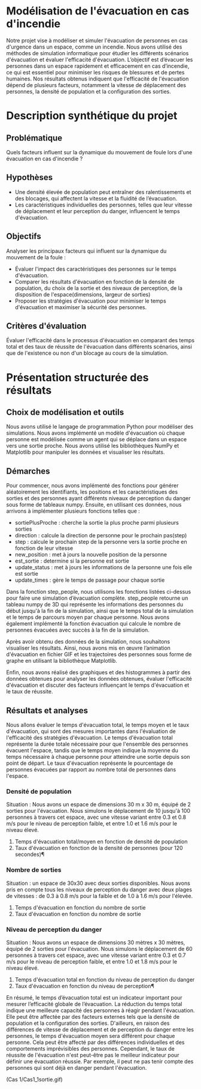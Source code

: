 # Modélisation de l'évacuation en cas d'incendie

Notre projet vise à modéliser et simuler l'évacuation de personnes en cas d'urgence dans un espace, comme un incendie. Nous avons utilisé des méthodes de simulation informatique pour étudier les différents scénarios d'évacuation et évaluer l'efficacité d'évacuation. 
L’objectif est d’évacuer les personnes dans un espace rapidement et efficacement en cas d’incendie, ce qui est essentiel  pour minimiser les risques de blessures et de pertes humaines. Nos résultats obtenus indiquent que l'efficacité de l'évacuation dépend de plusieurs facteurs, notamment la vitesse de déplacement des personnes, la densité de population et la configuration des sorties.

# Description synthétique du projet
## Problématique
Quels facteurs influent sur la dynamique du mouvement de foule lors d'une évacuation en cas d'incendie ?

## Hypothèses
- Une densité élevée de population peut entraîner des ralentissements et des blocages, qui affectent la vitesse et la fluidité de l’évacuation.
- Les caractéristiques individuelles des personnes, telles que leur vitesse de déplacement et leur perception du danger, influencent le temps d'évacuation.

## Objectifs
Analyser les principaux facteurs qui influent sur la dynamique du mouvement de la foule :
- Évaluer l'impact des caractéristiques des personnes sur le temps d'évacuation. 
- Comparer les résultats d'évacuation en fonction de la densité de population, du choix de la sortie et des niveaux de perception, de la disposition de l'espace(dimensions, largeur de sorties)
- Proposer les stratégies d'évacuation pour minimiser le temps d'évacuation et maximiser la sécurité des personnes. 

## Critères d'évaluation
Évaluer l'efficacité dans le processus d'évacuation en comparant des temps total et des taux de réussite de l'évacuation dans différents scénarios, ainsi que de l'existence ou non d'un blocage au cours de la simulation.


# Présentation structurée des résultats
## Choix de modélisation et outils
Nous avons utilisé le langage de programmation Python pour modéliser des simulations. Nous avons implémenté un modèle d'évacuation où chaque personne est modélisée comme un agent qui se déplace dans un espace vers une sortie proche. Nous avons utilisé les bibliothèques NumPy et Matplotlib pour manipuler les données et visualiser les résultats.

## Démarches
Pour commencer, nous avons implémenté des fonctions pour générer aléatoirement les identifiants, les positions et les caractéristiques des sorties et des personnes ayant différents niveaux de perception du danger sous forme de tableaux numpy. 
Ensuite, en utilisant ces données, nous arrivons à implémenter plusieurs fonctions telles que : 
- sortiePlusProche : cherche la sortie la plus proche parmi plusieurs sorties
- direction : calcule la direction de personne pour le prochain pas(step)
- step : calcule le prochain step de la personne vers la sortie proche en fonction de leur vitesse
- new_position : met à jours la nouvelle position de la personne
- est_sortie : determine si la personne est sortie
- update_status : met à jours les informations de la personne une fois elle est sortie
- update_times : gère le temps de passage pour chaque sortie

Dans la fonction step_people, nous utilisons les fonctions listées ci-dessus pour faire une simulation d’évacuation complète. step_people retourne un tableau numpy de 3D qui représente les informations des personnes du début jusqu'à la fin de la simulation, ainsi que le temps total de la simulation et le temps de parcours moyen par chaque personne. Nous avons également implémenté la fonction évacuation qui calcule le nombre de personnes évacuées avec succès à la fin de la simulation. 

Après avoir obtenu des données de la simulation, nous souhaitons visualiser les résultats. Ainsi, nous avons mis en œuvre l’animation d'évacuation en fichier GIF et les trajectoires des personnes sous forme de graphe en utilisant la bibliothèque Matplotlib.

Enfin, nous avons réalisé des graphiques et des histogrammes à partir des données obtenues pour analyser les données obtenues, évaluer l'efficacité d'évacuation et discuter des facteurs influençant le temps d'évacuation et le taux de réussite. 

## Résultats et analyses
Nous allons évaluer le temps d'évacuation total, le temps moyen et le taux d'évacuation, qui sont des mesures importantes dans l'évaluation de l'efficacité des stratégies d'évacuation. 
Le temps d'évacuation total représente la durée totale nécessaire pour que l'ensemble des personnes évacuent l'espace, tandis que le temps moyen indique la moyenne du temps nécessaire à chaque personne pour atteindre une sortie depuis son point de départ. 
Le taux d'évacuation représente le pourcentage de personnes évacuées par rapport au nombre total de personnes dans l'espace.

### Densité de population
Situation : Nous avons un espace de dimensions 30 m x 30 m, équipé de 2 sorties pour l'évacuation. Nous simulons le déplacement de 10 jusqu'à 100 personnes à travers cet espace, avec une vitesse variant entre 0.3 et 0.8 m/s pour le niveau de perception faible, et entre 1.0 et 1.6 m/s pour le niveau élevé.
1. Temps d'évacuation total/moyen en fonction de densité de population
2. Taux d'évacuation en fonction de la densité de personnes (pour 120 secondes)¶

### Nombre de sorties 
Situation : un espace de 30x30 avec deux sorties disponibles. Nous avons pris en compte tous les niveaux de perception du danger avec deux plages de vitesses : de 0.3 à 0.8 m/s pour la faible et de 1.0 à 1.6 m/s pour l'élevée.
1. Temps d'évacuation en fonction du nombre de sortie
2. Taux d'évacuation en fonction du nombre de sortie

### Niveau de perception du danger
Situation : Nous avons un espace de dimensions 30 mètres x 30 mètres, équipé de 2 sorties pour l'évacuation. Nous simulons le déplacement de 60 personnes à travers cet espace, avec une vitesse variant entre 0.3 et 0.7 m/s pour le niveau de perception faible, et entre 1.0 et 1.8 m/s pour le niveau élevé. 
1. Temps d'évacuation total en fonction du niveau de perception du danger
2. Taux d'évacuation en fonction du niveau de perception¶


En résumé, le temps d’évacuation total est un indicateur important pour mesurer l’efficacité globale de l’évacuation. La réduction du temps total indique une meilleure capacité des personnes à réagir pendant l'évacuation. Elle peut être affectée par des facteurs externes tels que la densité de population et la configuration des sorties. 
D'ailleurs, en raison des différences de vitesse de déplacement et de perception du danger entre les personnes, le temps d'évacuation moyen sera différent pour chaque personne. Cela peut être affecté par des différences individuelles et des comportements imprévisibles des personnes.
Cependant, le taux de réussite de l'évacuation n'est peut-être pas le meilleur indicateur pour définir une évacuation réussie. Par exemple, il peut ne pas tenir compte des personnes qui sont déjà en danger pendant l'évacuation.

(Cas 1/Cas1_1sortie.gif)
